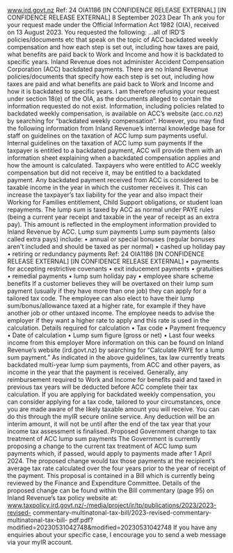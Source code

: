www.ird.govt.nz Ref: 24 OIA1186 \[IN CONFIDENCE RELEASE EXTERNAL\] \[IN CONFIDENCE RELEASE EXTERNAL\] 8 September 2023 Dear Th ank you for your request made under the Official Information Act 1982 (OIA), received on 13 August 2023. You requested the following: ...all of IRD'S policies/documents etc that speak on the topic of ACC backdated weekly compensation and how each step is set out, including how taxes are paid, what benefits are paid back to Work and Income and how it is backdated to specific years. Inland Revenue does not administer Accident Compensation Corporation (ACC) backdated payments. There are no Inland Revenue policies/documents that specify how each step is set out, including how taxes are paid and what benefits are paid back to Work and Income and how it is backdated to specific years. I am therefore refusing your request under section 18(e) of the OIA, as the documents alleged to contain the information requested do not exist. Information, including policies related to backdated weekly compensation, is available on ACC’s website (acc.co.nz) by searching for “backdated weekly compensation”. However, you may find the following information from Inland Revenue’s internal knowledge base for staff on guidelines on the taxation of ACC lump sum payments useful. Internal guidelines on the taxation of ACC lump sum payments If the taxpayer is entitled to a backdated payment, ACC will provide them with an information sheet explaining when a backdated compensation applies and how the amount is calculated. Taxpayers who were entitled to ACC weekly compensation but did not receive it, may be entitled to a backdated payment. Any backdated payment received from ACC is considered to be taxable income in the year in which the customer receives it. This can increase the taxpayer’s tax liability for the year and also impact their Working for Families entitlement, Child Support obligations, or student loan repayments. The lump sum is taxed by ACC as normal under PAYE rules (being a current year receipt and taxable in the year of receipt as an extra pay). This amount is reflected in the employment information provided to Inland Revenue by ACC. Lump sum payments Lump sum payments (also called extra pays) include: • annual or special bonuses (regular bonuses aren't included and should be taxed as per normal) • cashed up holiday pay • retiring or redundancy payments Ref: 24 OIA1186 \[IN CONFIDENCE RELEASE EXTERNAL\] \[IN CONFIDENCE RELEASE EXTERNAL\] • payments for accepting restrictive covenants • exit inducement payments • gratuities • remedial payments • lump sum holiday pay • employee share scheme benefits If a customer believes they will be overtaxed on their lump sum payment (usually if they have more than one job) they can apply for a tailored tax code. The employee can also elect to have their lump sum/bonus/allowance taxed at a higher rate, for example if they have another job or other untaxed income. The employee needs to advise the employer if they want a higher rate to apply and this rate is used in the calculation. Details required for calculation • Tax code • Payment frequency • Date of calculation • Lump sum figure (gross or net) • Last four weeks income from this employer More information on this can be found on Inland Revenue’s website (ird.govt.nz) by searching for “Calculate PAYE for a lump sum payment.” As indicated in the above guidelines, tax law currently treats backdated multi-year lump sum payments, from ACC and other payers, as income in the year that the payment is received. Generally, any reimbursement required to Work and Income for benefits paid and taxed in previous tax years will be deducted before ACC complete their tax calculation. If you are applying for backdated weekly compensation, you can consider applying for a tax code, tailored to your circumstances, once you are made aware of the likely taxable amount you will receive. You can do this through the myIR secure online service. Any deduction will be an interim amount, it will not be until after the end of the tax year that your income tax assessment is finalised. Proposed Government change to tax treatment of ACC lump sum payments The Government is currently proposing a change to the current tax treatment of ACC lump sum payments which, if passed, would apply to payments made after 1 April 2024. The proposed change would tax those payments at the recipient’s average tax rate calculated over the four years prior to the year of receipt of the payment. This proposal is contained in a Bill which is currently being reviewed by the Finance and Expenditure Committee. Details of the proposed change can be found within the Bill commentary (page 95) on Inland Revenue’s tax policy website at: www.taxpolicy.ird.govt.nz/-/media/project/ir/tp/publications/2023/2023-revised- commentary-multinatonal-tax-bill/2023-revised-commentary-multinatonal-tax-bill- pdf.pdf?modified=20230531042748&modified=20230531042748 If you have any enquiries about your specific case, I encourage you to send a web message via your myIR account.